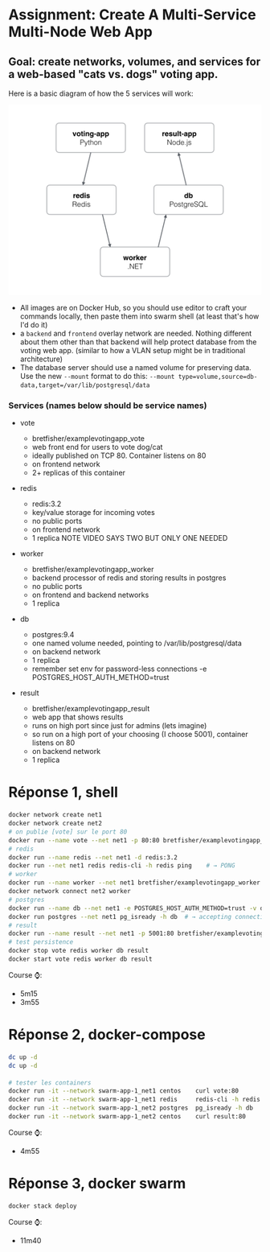 # Assignment: Create A Multi-Service Multi-Node Web App

## Goal: create networks, volumes, and services for a web-based "cats vs. dogs" voting app.
Here is a basic diagram of how the 5 services will work:

![diagram](./architecture.png)
- All images are on Docker Hub, so you should use editor to craft your commands locally,
  then paste them into swarm shell (at least that's how I'd do it)
- a `backend` and `frontend` overlay network are needed. Nothing different about them
  other than that backend will help protect database from the voting web app. (similar to
  how a VLAN setup might be in traditional architecture)
- The database server should use a named volume for preserving data. Use the new `--mount`
  format to do this: `--mount type=volume,source=db-data,target=/var/lib/postgresql/data`

### Services (names below should be service names)
- vote
    - bretfisher/examplevotingapp_vote
    - web front end for users to vote dog/cat
    - ideally published on TCP 80. Container listens on 80
    - on frontend network
    - 2+ replicas of this container

- redis
    - redis:3.2
    - key/value storage for incoming votes
    - no public ports
    - on frontend network
    - 1 replica NOTE VIDEO SAYS TWO BUT ONLY ONE NEEDED

- worker
    - bretfisher/examplevotingapp_worker
    - backend processor of redis and storing results in postgres
    - no public ports
    - on frontend and backend networks
    - 1 replica

- db
    - postgres:9.4
    - one named volume needed, pointing to /var/lib/postgresql/data
    - on backend network
    - 1 replica
    - remember set env for password-less connections -e POSTGRES_HOST_AUTH_METHOD=trust

- result
    - bretfisher/examplevotingapp_result
    - web app that shows results
    - runs on high port since just for admins (lets imagine)
    - so run on a high port of your choosing (I choose 5001), container listens on 80
    - on backend network
    - 1 replica


# Réponse 1, shell

```sh
docker network create net1
docker network create net2
# on publie [vote] sur le port 80
docker run --name vote --net net1 -p 80:80 bretfisher/examplevotingapp_vote
# redis
docker run --name redis --net net1 -d redis:3.2
docker run --net net1 redis redis-cli -h redis ping    # → PONG
# worker
docker run --name worker --net net1 bretfisher/examplevotingapp_worker
docker network connect net2 worker
# postgres
docker run --name db --net net1 -e POSTGRES_HOST_AUTH_METHOD=trust -v db-data:/var/lib/postgresql/data postgres:9.4
docker run postgres --net net1 pg_isready -h db  # → accepting connections
# result
docker run --name result --net net1 -p 5001:80 bretfisher/examplevotingapp_result
# test persistence
docker stop vote redis worker db result
docker start vote redis worker db result
```

Course ⌚:
- 5m15
- 3m55

# Réponse 2, docker-compose

```sh
dc up -d
dc up -d

# tester les containers
docker run -it --network swarm-app-1_net1 centos    curl vote:80
docker run -it --network swarm-app-1_net1 redis     redis-cli -h redis ping
docker run -it --network swarm-app-1_net2 postgres  pg_isready -h db
docker run -it --network swarm-app-1_net2 centos    curl result:80
```

Course ⌚:
- 4m55

# Réponse 3, docker swarm

```sh
docker stack deploy 
```

Course ⌚:
- 11m40
